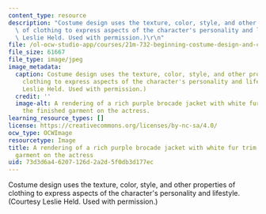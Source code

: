 ```yaml
---
content_type: resource
description: "Costume design uses the texture, color, style, and other properties\
  \ of clothing to express aspects of the character's personality and lifestyle. (Courtesy\
  \ Leslie Held. Used with permission.)\r\n"
file: /ol-ocw-studio-app/courses/21m-732-beginning-costume-design-and-construction-fall-2008/73d3d6a46207126d2a2d5f0db3d177ec_21m-732f08.jpg
file_size: 61667
file_type: image/jpeg
image_metadata:
  caption: Costume design uses the texture, color, style, and other properties of
    clothing to express aspects of the character's personality and lifestyle. (Courtesy
    Leslie Held. Used with permission.)
  credit: ''
  image-alt: A rendering of a rich purple brocade jacket with white fur trim, and
    the finished garment on the actress.
learning_resource_types: []
license: https://creativecommons.org/licenses/by-nc-sa/4.0/
ocw_type: OCWImage
resourcetype: Image
title: A rendering of a rich purple brocade jacket with white fur trim, and the finished
  garment on the actress
uid: 73d3d6a4-6207-126d-2a2d-5f0db3d177ec
---
```

Costume design uses the texture, color, style, and other properties of clothing to express aspects of the character's personality and lifestyle. (Courtesy Leslie Held. Used with permission.)
